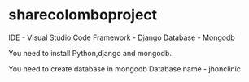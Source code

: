 # sharecolomboproject

IDE - Visual Studio Code
Framework - Django
Database - Mongodb

You need to install Python,django and mongodb.

You need to create database in mongodb 
Database name - jhonclinic

